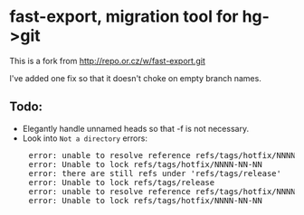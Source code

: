 # fast-export, migration tool for hg->git

This is a fork from http://repo.or.cz/w/fast-export.git

I've added one fix so that it doesn't choke on empty branch names.

## Todo:

* Elegantly handle unnamed heads so that -f is not necessary.
* Look into `Not a directory` errors:

<pre>
	error: unable to resolve reference refs/tags/hotfix/NNNN-NN-NN: Not a directory
	error: Unable to lock refs/tags/hotfix/NNNN-NN-NN
	error: there are still refs under 'refs/tags/release'
	error: Unable to lock refs/tags/release
	error: unable to resolve reference refs/tags/hotfix/NNNN-NN-NN: Not a directory
	error: Unable to lock refs/tags/hotfix/NNNN-NN-NN
</pre>
